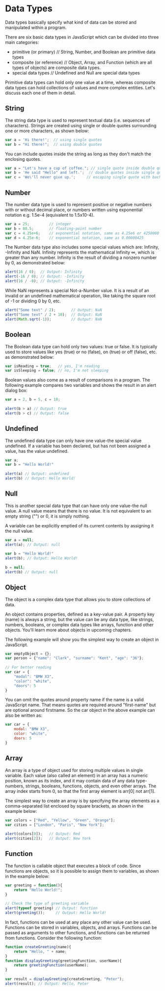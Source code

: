 # Data Types

Data types basically specify what kind of data can be stored and manipulated within a program.

There are six basic data types in JavaScript which can be divided into three main categories:

- primitive (or primary) // String, Number, and Boolean are primitive data types
- composite (or reference) // Object, Array, and Function (which are all types of objects) are composite data types.
- special data types // Undefined and Null are special data types

Primitive data types can hold only one value at a time, whereas composite data types can hold collections of values and more complex entities. Let's discuss each one of them in detail.

## String

The string data type is used to represent textual data (i.e. sequences of characters). Strings are created using single or double quotes surrounding one or more characters, as shown below:

```js
var a = 'Hi there!';  // using single quotes
var b = "Hi there!";  // using double quotes
```

You can include quotes inside the string as long as they don't match the enclosing quotes.

```js
var a = "Let's have a cup of coffee."; // single quote inside double quotes
var b = 'He said "Hello" and left.';  // double quotes inside single quotes
var c = 'We\'ll never give up.';     // escaping single quote with backslash
```

## Number 

The number data type is used to represent positive or negative numbers with or without decimal place, or numbers written using exponential notation e.g. 1.5e-4 (equivalent to 1.5x10-4).

```js
var a = 25;         // integer
var b = 80.5;       // floating-point number
var c = 4.25e+6;    // exponential notation, same as 4.25e6 or 4250000
var d = 4.25e-6;    // exponential notation, same as 0.00000425
```

The Number data type also includes some special values which are: Infinity, -Infinity and NaN. Infinity represents the mathematical Infinity ∞, which is greater than any number. Infinity is the result of dividing a nonzero number by 0, as demonstrated below:

```js
alert(16 / 0);  // Output: Infinity
alert(-16 / 0); // Output: -Infinity
alert(16 / -0); // Output: -Infinity
```


While NaN represents a special Not-a-Number value. It is a result of an invalid or an undefined mathematical operation, like taking the square root of -1 or dividing 0 by 0, etc.

```js
alert("Some text" / 2);       // Output: NaN
alert("Some text" / 2 + 10);  // Output: NaN
alert(Math.sqrt(-1));         // Output: NaN
```

## Boolean 

The Boolean data type can hold only two values: true or false. It is typically used to store values like yes (true) or no (false), on (true) or off (false), etc. as demonstrated below:

```js
var isReading = true;   // yes, I'm reading
var isSleeping = false; // no, I'm not sleeping
```

Boolean values also come as a result of comparisons in a program. The following example compares two variables and shows the result in an alert dialog box:

```js
var a = 2, b = 5, c = 10;
 
alert(b > a) // Output: true
alert(b > c) // Output: false
```

## Undefined 

The undefined data type can only have one value-the special value undefined. If a variable has been declared, but has not been assigned a value, has the value undefined.

```js
var a;
var b = "Hello World!"
 
alert(a) // Output: undefined
alert(b) // Output: Hello World!
```


## Null

This is another special data type that can have only one value-the null value. A null value means that there is no value. It is not equivalent to an empty string ("") or 0, it is simply nothing.

A variable can be explicitly emptied of its current contents by assigning it the null value.

```js
var a = null;
alert(a); // Output: null
 
var b = "Hello World!"
alert(b); // Output: Hello World!
 
b = null;
alert(b) // Output: null
```


## Object 

The object is a complex data type that allows you to store collections of data.

An object contains properties, defined as a key-value pair. A property key (name) is always a string, but the value can be any data type, like strings, numbers, booleans, or complex data types like arrays, function and other objects. You'll learn more about objects in upcoming chapters.

The following example will show you the simplest way to create an object in JavaScript.

```js
var emptyObject = {};
var person = {"name": "Clark", "surname": "Kent", "age": "36"};
 
// For better reading
var car = {
    "modal": "BMW X3",
    "color": "white",
    "doors": 5
}
```

You can omit the quotes around property name if the name is a valid JavaScript name. That means quotes are required around "first-name" but are optional around firstname. So the car object in the above example can also be written as:

```js
var car = {
    modal: "BMW X3",
    color: "white",
    doors: 5
}
```


## Array

An array is a type of object used for storing multiple values in single variable. Each value (also called an element) in an array has a numeric position, known as its index, and it may contain data of any data type-numbers, strings, booleans, functions, objects, and even other arrays. The array index starts from 0, so that the first array element is arr[0] not arr[1].

The simplest way to create an array is by specifying the array elements as a comma-separated list enclosed by square brackets, as shown in the example below:

```js
var colors = ["Red", "Yellow", "Green", "Orange"];
var cities = ["London", "Paris", "New York"];
 
alert(colors[0]);   // Output: Red
alert(cities[2]);   // Output: New York
```


## Function 

The function is callable object that executes a block of code. Since functions are objects, so it is possible to assign them to variables, as shown in the example below:

```js
var greeting = function(){ 
    return "Hello World!"; 
}
 
// Check the type of greeting variable
alert(typeof greeting) // Output: function
alert(greeting());     // Output: Hello World!
```

In fact, functions can be used at any place any other value can be used. Functions can be stored in variables, objects, and arrays. Functions can be passed as arguments to other functions, and functions can be returned from functions. Consider the following function:

```js
function createGreeting(name){
    return "Hello, " + name;
}
function displayGreeting(greetingFunction, userName){
    return greetingFunction(userName);
}
 
var result = displayGreeting(createGreeting, "Peter");
alert(result); // Output: Hello, Peter
```

